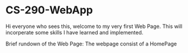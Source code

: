 # CS-290-WebApp
Hi everyone who sees this, welcome to my very first Web Page. This will incorperate some skills I have learned and implemented.

Brief rundown of the Web Page:
The webpage consist of a HomePage
